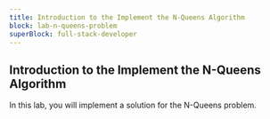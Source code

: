```yaml
---
title: Introduction to the Implement the N-Queens Algorithm
block: lab-n-queens-problem
superBlock: full-stack-developer
---
```


## Introduction to the Implement the N-Queens Algorithm

In this lab, you will implement a solution for the N-Queens problem.

